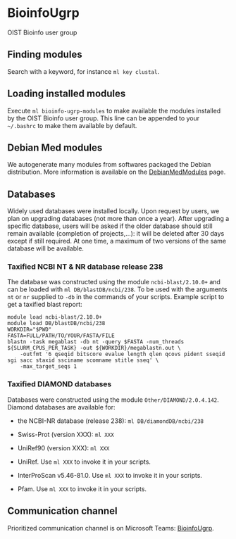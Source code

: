 # BioinfoUgrp
OIST Bioinfo user group

## Finding modules
Search with a keyword, for instance `ml key clustal`.

## Loading installed modules
Execute `ml bioinfo-ugrp-modules` to make available the modules installed by the OIST Bioinfo user group. This line can be appended to your `~/.bashrc` to make them available by default.

## Debian Med modules
We autogenerate many modules from softwares packaged the Debian distribution. More information is available on the [DebianMedModules](DebianMedModules.md) page.

## Databases
Widely used databases were installed locally. Upon request by users, we plan on upgrading databases (not more than once a year). After upgrading a specific database, users will be asked if the older database should still remain available (completion of projects,...): it will be deleted after 30 days except if still required. At one time, a maximum of two versions of the same database will be available.
### Taxified NCBI NT & NR database release 238
The database was constructed using the module `ncbi-blast/2.10.0+` and can be loaded with `ml DB/blastDB/ncbi/238`. To be used with the arguments `nt` or `nr` supplied to `-db` in the commands of your scripts. Example script to get a taxified blast report:
```
module load ncbi-blast/2.10.0+
module load DB/blastDB/ncbi/238
WORKDIR="$PWD"
FASTA=FULL/PATH/TO/YOUR/FASTA/FILE
blastn -task megablast -db nt -query $FASTA -num_threads ${SLURM_CPUS_PER_TASK} -out ${WORKDIR}/megablastn.out \
	-outfmt '6 qseqid bitscore evalue length qlen qcovs pident sseqid sgi sacc staxid ssciname scomname stitle sseq' \
	-max_target_seqs 1
```
### Taxified DIAMOND databases
Databases were constructed using the module `Other/DIAMOND/2.0.4.142`. Diamond databases are available for:
- the NCBI-NR database (release 238): `ml DB/diamondDB/ncbi/238`
- Swiss-Prot (version XXX): `ml XXX`
- UniRef90 (version XXX): `ml XXX`


- UniRef.  Use `ml XXX` to invoke it in your scripts.
- InterProScan v5.46-81.0.  Use `ml XXX` to invoke it in your scripts.
- Pfam.  Use `ml XXX` to invoke it in your scripts.

## Communication channel
Prioritized communication channel is on Microsoft Teams: [BioinfoUgrp](https://teams.microsoft.com/l/team/19%3a3183bd7fe2844138a49996a2bd376873%40thread.tacv2/conversations?groupId=cc78e114-c544-43e2-b4b1-29c7428aa305&tenantId=d8c0fb8d-bb56-44bb-9f4a-c58e7465652e).
